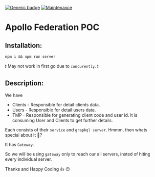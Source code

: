 [![Generic badge](https://img.shields.io/badge/Build-Passing-<COLOR>.svg)](https://shields.io/) 
[![Maintenance](https://img.shields.io/badge/Coverage-0%-red.svg)](https://GitHub.com/Naereen/StrapDown.js/graphs/commit-activity)

<h1 allign="center">Apollo Federation POC</h1>

## Installation:

```
npm i && npm run server
````
:exclamation: May not work in first go due to `concurently`. :exclamation:

## Description:

We have

- Clients - Responsible for detail clients data.
- Users - Responsible for detail users data.
- TMP - Responsible for generating client code and user id. It is consuming User and Clients to get further details.

Each consists of their `service` and `graphql server`.
Hmmm, then whats special about it :thinking:?

It has `Gateway`.

So we will be using `gateway` only to reach our all servers, insted of hiting every individual server.

Thanks and Happy Coding :+1: :wink: